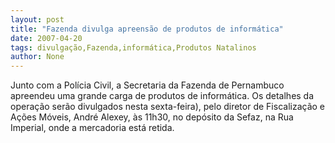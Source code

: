 ```yaml
---
layout: post
title: "Fazenda divulga apreensão de produtos de informática"
date: 2007-04-20
tags: divulgação,Fazenda,informática,Produtos Natalinos
author: None
---
```

Junto com a Polícia Civil, a Secretaria da Fazenda de Pernambuco apreendeu uma grande carga de produtos de informática. 
Os detalhes da operação serão divulgados nesta sexta-feira), pelo diretor de Fiscalização e Ações Móveis, André Alexey, às 11h30, no depósito da Sefaz, na Rua Imperial, onde a mercadoria está retida. 